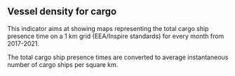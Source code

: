 ## Vessel density for cargo

This indicator aims at showing maps representing the total cargo ship presence time on a 1 km grid (EEA/Inspire standards)
for every month from 2017-2021.

The total cargo ship presence times are converted to average instantaneous number of cargo ships per square km.
